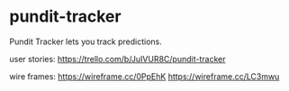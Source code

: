 # pundit-tracker

Pundit Tracker lets you track predictions. 

user stories:
https://trello.com/b/JuIVUR8C/pundit-tracker

wire frames:
https://wireframe.cc/0PpEhK
https://wireframe.cc/LC3mwu
